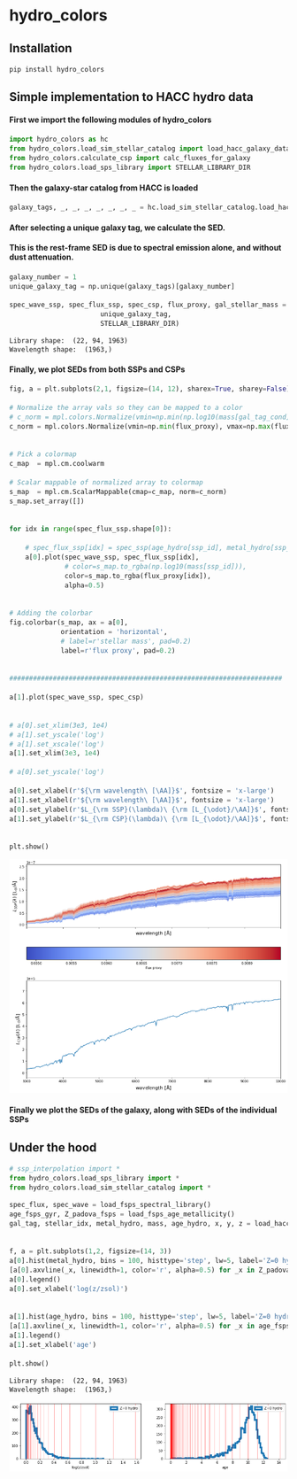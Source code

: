 # hydro_colors

<!-- WARNING: THIS FILE WAS AUTOGENERATED! DO NOT EDIT! -->

## Installation

``` sh
pip install hydro_colors
```

## Simple implementation to HACC hydro data

#### First we import the following modules of hydro_colors

``` python
import hydro_colors as hc
from hydro_colors.load_sim_stellar_catalog import load_hacc_galaxy_data
from hydro_colors.calculate_csp import calc_fluxes_for_galaxy
from hydro_colors.load_sps_library import STELLAR_LIBRARY_DIR
```

#### Then the galaxy-star catalog from HACC is loaded

``` python
galaxy_tags, _, _, _, _, _, _, _ = hc.load_sim_stellar_catalog.load_hacc_galaxy_data()
```

#### After selecting a unique galaxy tag, we calculate the SED.

#### This is the rest-frame SED is due to spectral emission alone, and without dust attenuation.

``` python
galaxy_number = 1
unique_galaxy_tag = np.unique(galaxy_tags)[galaxy_number]

spec_wave_ssp, spec_flux_ssp, spec_csp, flux_proxy, gal_stellar_mass = hc.calculate_csp.calc_fluxes_for_galaxy('../hydro_colors/data/test_hacc_stellar_catalog/Gals_Z0.txt',
                       unique_galaxy_tag,
                       STELLAR_LIBRARY_DIR)
```

    Library shape:  (22, 94, 1963)
    Wavelength shape:  (1963,)

#### Finally, we plot SEDs from both SSPs and CSPs

``` python
fig, a = plt.subplots(2,1, figsize=(14, 12), sharex=True, sharey=False)

# Normalize the array vals so they can be mapped to a color
# c_norm = mpl.colors.Normalize(vmin=np.min(np.log10(mass[gal_tag_cond])), vmax=np.max(np.log10(mass[gal_tag_cond])))
c_norm = mpl.colors.Normalize(vmin=np.min(flux_proxy), vmax=np.max(flux_proxy))


# Pick a colormap
c_map  = mpl.cm.coolwarm

# Scalar mappable of normalized array to colormap
s_map  = mpl.cm.ScalarMappable(cmap=c_map, norm=c_norm)
s_map.set_array([])


for idx in range(spec_flux_ssp.shape[0]):
    
    # spec_flux_ssp[idx] = spec_ssp(age_hydro[ssp_id], metal_hydro[ssp_id], mass[ssp_id])
    a[0].plot(spec_wave_ssp, spec_flux_ssp[idx], 
              # color=s_map.to_rgba(np.log10(mass[ssp_id])), 
              color=s_map.to_rgba(flux_proxy[idx]), 
              alpha=0.5)

    
# Adding the colorbar
fig.colorbar(s_map, ax = a[0], 
             orientation = 'horizontal', 
             # label=r'stellar mass', pad=0.2)
             label=r'flux proxy', pad=0.2)
    

#####################################################################

a[1].plot(spec_wave_ssp, spec_csp)


# a[0].set_xlim(3e3, 1e4)
# a[1].set_yscale('log')
# a[1].set_xscale('log')
a[1].set_xlim(3e3, 1e4)

# a[0].set_yscale('log')

a[0].set_xlabel(r'${\rm wavelength\ [\AA]}$', fontsize = 'x-large')
a[1].set_xlabel(r'${\rm wavelength\ [\AA]}$', fontsize = 'x-large')
a[0].set_ylabel(r'$L_{\rm SSP}(\lambda)\ {\rm [L_{\odot}/\AA]}$', fontsize = 'x-large')
a[1].set_ylabel(r'$L_{\rm CSP}(\lambda)\ {\rm [L_{\odot}/\AA]}$', fontsize = 'x-large')


plt.show()
```

![](index_files/figure-commonmark/cell-5-output-1.png)

#### Finally we plot the SEDs of the galaxy, along with SEDs of the individual SSPs

## Under the hood

``` python
# ssp_interpolation import *
from hydro_colors.load_sps_library import *
from hydro_colors.load_sim_stellar_catalog import *
```

``` python
spec_flux, spec_wave = load_fsps_spectral_library()
age_fsps_gyr, Z_padova_fsps = load_fsps_age_metallicity()
gal_tag, stellar_idx, metal_hydro, mass, age_hydro, x, y, z = load_hacc_galaxy_data()


f, a = plt.subplots(1,2, figsize=(14, 3))
a[0].hist(metal_hydro, bins = 100, histtype='step', lw=5, label='Z=0 hydro');
[a[0].axvline(_x, linewidth=1, color='r', alpha=0.5) for _x in Z_padova_fsps];
a[0].legend()
a[0].set_xlabel('log(z/zsol)')


a[1].hist(age_hydro, bins = 100, histtype='step', lw=5, label='Z=0 hydro');
[a[1].axvline(_x, linewidth=1, color='r', alpha=0.5) for _x in age_fsps_gyr];
a[1].legend()
a[1].set_xlabel('age')

plt.show()
```

    Library shape:  (22, 94, 1963)
    Wavelength shape:  (1963,)

![](index_files/figure-commonmark/cell-7-output-2.png)
